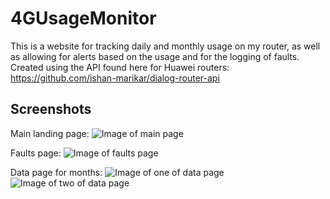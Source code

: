 # 4GUsageMonitor
This is a website for tracking daily and monthly usage on my router, as well as allowing for alerts based on the usage and for the logging of faults. Created using the API found here for Huawei routers: https://github.com/ishan-marikar/dialog-router-api

## Screenshots
Main landing page:
![Image of main page](https://i.imgur.com/VsShuLh.png)

Faults page:
![Image of faults page](https://i.imgur.com/6t9T3vz.png)

Data page for months:
![Image of one of data page](https://i.imgur.com/MhO1kWL.png)
![Image of two of data page](https://i.imgur.com/gfRVWSQ.png)
